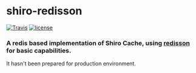 # shiro-redisson

[![Travis](https://img.shields.io/travis/streamone/shiro-redisson.svg)](https://travis-ci.org/streamone/shiro-redisson)
[![license](https://img.shields.io/badge/license-MIT%20License-blue.svg)](https://github.com/streamone/shiro-redisson/blob/master/LICENSE)

### A redis based implementation of Shiro Cache, using [redisson](https://github.com/redisson/redisson) for basic capabilities.

It hasn't been prepared for production environment.


